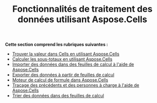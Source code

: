 ﻿---
title: Fonctionnalités de traitement des données utilisant Aspose.Cells
type: docs
weight: 10
url: /fr/java/data-handling-features-using-aspose-cells/
---
**Cette section comprend les rubriques suivantes :**
- [Trouver la valeur dans Cells en utilisant Aspose.Cells](/cells/fr/java/find-value-in-cells-using-aspose-cells/)
- [Calculer les sous-totaux en utilisant Aspose.Cells](/cells/fr/java/calculate-sub-totals-using-aspose-cells/)
- [Importer des données dans des feuilles de calcul à l'aide de Aspose.Cells](/cells/fr/java/import-data-to-worksheets-using-aspose-cells/)
- [Exporter des données à partir de feuilles de calcul](/cells/fr/java/export-data-from-worksheets/)
- [Moteur de calcul de formule dans Aspose.Cells](/cells/fr/java/formula-calculation-engine-in-aspose-cells/)
- [Traçage des précédents et des personnes à charge à l'aide de Aspose.Cells](/cells/fr/java/tracing-precedents-and-dependents-using-aspose-cells/)
- [Trier des données dans des feuilles de calcul](/cells/fr/java/sort-data-in-spreadsheets/)
